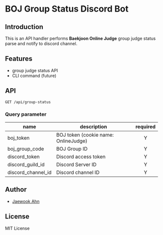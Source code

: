 # BOJ Group Status Discord Bot

## Introduction

This is an API handler performs **Baekjoon Online Judge** group judge status parse and notify to discord channel.

## Features

- group judge status API
- CLI command (future)

## API

```
GET /api/group-status
```

### Query parameter

| name | description | required |
|---|---|:---:|
| boj_token | BOJ token (cookie name: OnlineJudge) | Y |
| boj_group_code | BOJ Group ID | Y |
| discord_token | Discord access token | Y |
| discord_guild_id | Discord Server ID | Y |
| discord_channel_id | Discord channel ID | Y |

## Author

- [Jaewook Ahn](https://github.com/Jaewoook)

## License

MIT License
